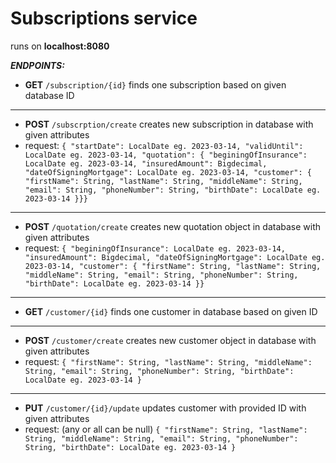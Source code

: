 # **Subscriptions service**

runs on **localhost:8080**

_**ENDPOINTS:**_

- **GET** `/subscription/{id}`
finds one subscription based on given database ID
------
- **POST** `/subscrption/create`
creates new subscription in database with given attributes
- request: 
`{
  "startDate": LocalDate eg. 2023-03-14,
  "validUntil": LocalDate eg. 2023-03-14,
  "quotation": {
  "beginingOfInsurance": LocalDate eg. 2023-03-14,
  "insuredAmount": Bigdecimal,
  "dateOfSigningMortgage": LocalDate eg. 2023-03-14,
  "customer": {
  "firstName": String,
  "lastName": String,
  "middleName": String,
  "email": String,
  "phoneNumber": String,
  "birthDate": LocalDate eg. 2023-03-14
  }}}`
-------
- **POST** `/quotation/create`
creates new quotation object in database with given attributes
- request:
`{
  "beginingOfInsurance": LocalDate eg. 2023-03-14,
  "insuredAmount": Bigdecimal,
  "dateOfSigningMortgage": LocalDate eg. 2023-03-14,
  "customer": {
  "firstName": String,
  "lastName": String,
  "middleName": String,
  "email": String,
  "phoneNumber": String,
  "birthDate": LocalDate eg. 2023-03-14
  }}`
---
- **GET** `/customer/{id}`
finds one customer in database based on given ID
---
- **POST** `/customer/create`
creates new customer object in database with given attributes
- request:
`{
  "firstName": String,
  "lastName": String,
  "middleName": String,
  "email": String,
  "phoneNumber": String,
  "birthDate": LocalDate eg. 2023-03-14
  }`
---
- **PUT** `/customer/{id}/update`
updates customer with provided ID with given attributes
- request: (any or all can be null)
  `{
  "firstName": String,
  "lastName": String,
  "middleName": String,
  "email": String,
  "phoneNumber": String,
  "birthDate": LocalDate eg. 2023-03-14
  }`